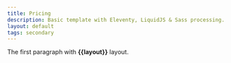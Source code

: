 ```yaml
---
title: Pricing
description: Basic template with Eleventy, LiquidJS & Sass processing.
layout: default
tags: secondary
---
```


The first paragraph with **{{layout}}** layout.